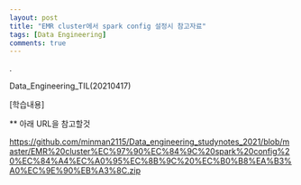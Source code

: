 ```yaml
---
layout: post
title: "EMR cluster에서 spark config 설정시 참고자료"
tags: [Data Engineering]
comments: true
---
```


.

Data_Engineering_TIL(20210417)

[학습내용]

** 아래 URL을 참고할것

https://github.com/minman2115/Data_engineering_studynotes_2021/blob/master/EMR%20cluster%EC%97%90%EC%84%9C%20spark%20config%20%EC%84%A4%EC%A0%95%EC%8B%9C%20%EC%B0%B8%EA%B3%A0%EC%9E%90%EB%A3%8C.zip